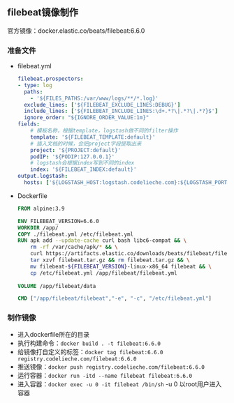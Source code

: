 ## filebeat镜像制作

官方镜像：docker.elastic.co/beats/filebeat:6.6.0

### 准备文件

- filebeat.yml

  ```yml
  filebeat.prospectors:
  - type: log
    paths:
      - '${FILES_PATHS:/var/www/logs/**/*.log}'
    exclude_lines: ['${FILEBEAT_EXCLUDE_LINES:DEBUG}']
    include_lines: ['${FILEBEAT_INCLUDE_LINES:\d+.*?\|.*?\|.*?}$']
    ignore_order: "${IGNORE_ORDER_VALUE:1m}"
  fields:
      # 模板名称，根据template，logstash做不同的filter操作
      template: '${FILEBEAT_TEMPLATE:default}'
      # 插入文档的时候，会把project字段提取出来
      project: '${PROJECT:default}'
      podIP: '${PODIP:127.0.0.1}'
      # logstash会根据index写到不同的index
      index: '${FILEBEAT_INDEX:default}'
  output.logstash:
    hosts: ['${LOGSTASH_HOST:logstash.codelieche.com}:${LOGSTASH_PORT:5044}']
  ```

- Dockerfile

  ```dockerfile
  FROM alpine:3.9
  
  ENV FILEBEAT_VERSION=6.6.0
  WORKDIR /app/
  COPY ./filebeat.yml /etc/filebeat.yml
  RUN apk add --update-cache curl bash libc6-compat && \
      rm -rf /var/cache/apk/* && \
      curl https://artifacts.elastic.co/downloads/beats/filebeat/filebeat-${FILEBEAT_VERSION}-linux-x86_64.tar.gz -o ./filebeat.tar.gz && \
      tar xzvf filebeat.tar.gz && rm filebeat.tar.gz && \
      mv filebeat-${FILEBEAT_VERSION}-linux-x86_64 filebeat && \
      cp /etc/filebeat.yml /app/filebeat/filebeat.yml
      
  VOLUME /app/filebeat/data
  
  CMD ["/app/filebeat/filebeat","-e", "-c", "/etc/filebeat.yml"]
  ```

### 制作镜像

- 进入dockerfile所在的目录
- 执行构建命令：`docker build . -t filebeat:6.6.0`
- 给镜像打自定义的标签：`docker tag filebeat:6.6.0 registry.codelieche.com/filebeat:6.6.0`
- 推送镜像：`docker push registry.codelieche.com/filebeat:6.6.0`
- 运行容器：`docker run -itd --name filebeat filebeat:6.6.0`
- 进入容器：`docker exec -u 0 -it filebeat /bin/sh` -u 0 以root用户进入容器





